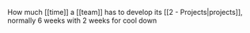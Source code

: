 How much [[time]] a [[team]] has to develop its [[2 - Projects|projects]], normally 6 weeks with 2 weeks for cool down